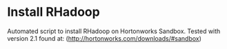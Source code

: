 # Install RHadoop

Automated script to install RHadoop on Hortonworks Sandbox.
Tested with version 2.1 found at:
(http://hortonworks.com/downloads/#sandbox)



